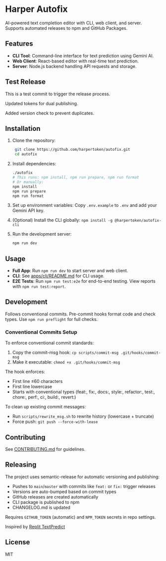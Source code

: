 # Harper Autofix

AI-powered text completion editor with CLI, web client, and server. Supports automated releases to npm and GitHub Packages.

## Features

- **CLI Tool**: Command-line interface for text prediction using Gemini AI.
- **Web Client**: React-based editor with real-time text prediction.
- **Server**: Node.js backend handling API requests and storage.

## Test Release

This is a test commit to trigger the release process.

Updated tokens for dual publishing.

Added version check to prevent duplicates.

## Installation

1. Clone the repository:

   ```bash
    git clone https://github.com/harpertoken/autofix.git
    cd autofix
   ```

2. Install dependencies:

   ```bash
   ./autofix
   # This runs: npm install, npm run prepare, npm run format
   # Or manually:
   npm install
   npm run prepare
   npm run format
   ```

3. Set up environment variables: Copy `.env.example` to `.env` and add your Gemini API key.

4. (Optional) Install the CLI globally: `npm install -g @harpertoken/autofix-cli`

5. Run the development server:
   ```bash
   npm run dev
   ```

## Usage

- **Full App**: Run `npm run dev` to start server and web client.
- **CLI**: See [apps/cli/README.md](apps/cli/README.md) for CLI usage.
- **E2E Tests**: Run `npm run test:e2e` for end-to-end testing. View reports with `npm run test:report`.

## Development

Follows conventional commits. Pre-commit hooks format code and check types. Use `npm run preflight` for full checks.

### Conventional Commits Setup

To enforce conventional commit standards:

1. Copy the commit-msg hook: `cp scripts/commit-msg .git/hooks/commit-msg`
2. Make it executable: `chmod +x .git/hooks/commit-msg`

The hook enforces:

- First line ≤60 characters
- First line lowercase
- Starts with conventional types (feat:, fix:, docs:, style:, refactor:, test:, chore:, perf:, ci:, build:, revert:)

To clean up existing commit messages:

- Run `scripts/rewrite_msg.sh` to rewrite history (lowercase + truncate)
- Force push: `git push --force-with-lease`

## Contributing

See [CONTRIBUTING.md](CONTRIBUTING.md) for guidelines.

## Releasing

The project uses semantic-release for automatic versioning and publishing:

- Pushes to `main`/`master` with commits like `feat:` or `fix:` trigger releases
- Versions are auto-bumped based on commit types
- GitHub releases are created automatically
- CLI package is published to npm
- CHANGELOG.md is updated

Requires `GITHUB_TOKEN` (automatic) and `NPM_TOKEN` secrets in repo settings.

Inspired by [Replit TextPredict](https://replit.com/@harpertoken/TextPredict)

## License

MIT
